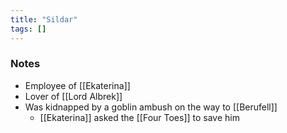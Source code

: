 ```yaml
---
title: "Sildar"
tags: []
---
```


### Notes

- Employee of [[Ekaterina]]
- Lover of [[Lord Albrek]]
- Was kidnapped by a goblin ambush on the way to [[Berufell]]
	- [[Ekaterina]] asked the [[Four Toes]] to save him